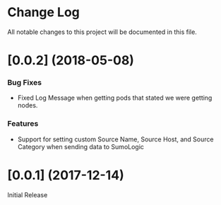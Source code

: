 # Change Log

All notable changes to this project will be documented in this file. 

<a name="0.0.2"></a>
# [0.0.2] (2018-05-08)


### Bug Fixes

* Fixed Log Message when getting pods that stated we were getting nodes.


### Features

*  Support for setting custom Source Name, Source Host, and Source Category when sending data to SumoLogic

<a name="0.0.1"></a>
# [0.0.1] (2017-12-14)

Initial Release